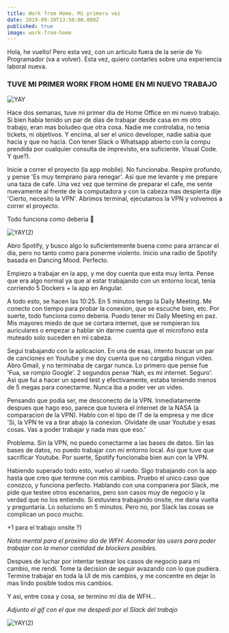 ```yaml
---
title: Work from Home. Mi primera vez
date: 2019-09-30T13:50:00.000Z
published: true
image: work-from-home
---
```


Hola, he vuelto! Pero esta vez, con un articulo fuera de la serie de Yo Programador (va a volver).
Esta vez, quiero contarles sobre una experiencia laboral nueva.

### TUVE MI PRIMER WORK FROM HOME EN MI NUEVO TRABAJO

![YAY](https://media.giphy.com/media/3NtY188QaxDdC/giphy.gif)

Hace dos semanas, tuve mi primer dia de Home Office en mi nuevo trabajo. Si bien habia tenido un par de dias de trabajar desde casa en mi otro trabajo, eran mas boludeo que otra cosa.
Nadie me controlaba, no tenia tickets, ni objetivos. Y encima, al ser el unico developer, nadie sabia que hacia y que no hacia. 
Con tener Slack o Whatsapp abierto con la compu prendida por cualquier consulta de imprevisto, era suficiente.
Visual Code. Y que?).

Inicie a correr el proyecto (la app mobile). No funcionaba. Respire profundo, y pense 'Es muy temprano para renegar'. Asi que me levante y me prepare una taza de cafe.
Una vez vez que termine de preparar el cafe, me sente nuevamente al frente de la computadora y con la cabeza mas despierta dije 'Cierto, necesito la VPN'.
Abrimos terminal, ejecutamos la VPN y volvemos a correr el proyecto.

Todo funciona como deberia 🙌

![YAY(2)](https://media.giphy.com/media/lSbTmUmQwxUmiExV4h/giphy.gif)


Abro Spotify, y busco algo lo suficientemente buena como para arrancar el dia, pero no tanto como para ponerme violento. 
Inicio una radio de Spotify basada en Dancing Mood. Perfecto.


Empiezo a trabajar en la app, y me doy cuenta que esta muy lenta. Pense que era algo normal ya que al estar trabajando con un entorno local, tenia corriendo 5 Dockers + la app en Angular.

A todo esto, se hacen las 10:25. En 5 minutos tengo la Daily Meeting. Me conecto con tiempo para probar la conexion, que se escuche bien, etc.
Por suerte, todo funciona como deberia. Puedo tener mi Daily Meeting en paz. Mis mayores miedo de que se cortara internet, que se rompieran los auriculares o empezar a hablar sin darme cuenta que el microfono esta muteado solo suceden en mi cabeza.

Segui trabajando con la aplicacion. En una de esas, intento buscar un par de canciones en Youtube y me doy cuenta que no cargaba ningun video.
Abro Gmail, y no terminaba de cargar nunca. Lo primero que pense fue 'Fua, se rompio Google'. 2 segundos pense 'Nah, es mi internet. Seguro'.
Asi que fui a hacer un speed test y efectivamente, estaba teniendo menos de 5 megas para conectarme. Nunca iba a poder ver un video.

Pensando que podia ser, me desconecto de la VPN. Inmediatamente despues que hago eso, parece que tuviera el internet de la NASA (a comparacion de la VPN).
Hablo con el tipo de IT de la empresa y me dice 'Si, la VPN te va a tirar abajo la conexion. Olvidate de usar Youtube y esas cosas. Vas a poder trabajar y nada mas que eso.'

Problema. Sin la VPN, no puedo conectarme a las bases de datos. Sin las bases de datos, no puedo trabajar con mi entorno local. Asi que tuve que sacrificar Youtube.
Por suerte, Spotify funcionaba bien aun con la VPN.


Habiendo superado todo esto, vuelvo al ruedo. Sigo trabajando con la app hasta que creo que termine con mis cambios. Pruebo el unico caso que conozco, y funciona perfecto.
Hablando con una companera por Slack, me pide que testee otros escenarios, pero son casos muy de negocio y la verdad que no los entiendo.
Si estuviera trabajando onsite, me daria vuelta y preguntaria. Lo soluciono en 5 minutos. Pero no, por Slack las cosas se complican un poco mucho.

+1 para el trabajo onsite ?)

_Nota mental para el proximo dia de WFH: Acomodar las users para poder trabajar con la menor cantidad de blockers posibles._

Despues de luchar por intentar testear los casos de negocio para mi cambio, me rendi. Tome la decision de seguir avazando con lo que pudiera.
Termine trabajar en toda la UI de mis cambios, y me concentre en dejar lo mas lindo posible todos mis cambios.

Y asi, entre cosa y cosa, se termino mi dia de WFH...

_Adjunto el gif con el que me despedi por el Slack del trabajo_

![YAY(2)](https://media.giphy.com/media/m9eG1qVjvN56H0MXt8/giphy.gif)
